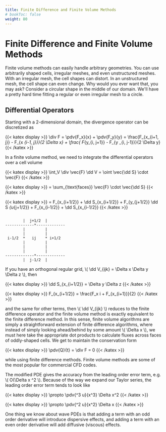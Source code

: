 ```yaml
---
title: Finite Difference and Finite Volume Methods
# bookToc: false
weight: 80
---
```



# Finite Difference and Finite Volume Methods

Finite volume methods can easily handle arbitrary geometries. You can use arbitrarily shaped cells, irregular meshes, and even unstructured meshes. With an irregular mesh, the cell shapes can distort. In an unstructured mesh, the cell shape can even change. Why would you ever want that, you may ask? Consider a circular shape in the middle of our domain. We'll have a pretty hard time fitting a regular or even irregular mesh to a circle.

## Differential Operators

Starting with a 2-dimensional domain, the divergence operator can be discretized as


{{< katex display >}}
\div F = \pdv{F_x}{x} + \pdv{F_y}{y} = \frac{F_{x_{i+1, j}} - F_{x _{i-1, j}}}{2 \Delta x} + \frac{ F_{y_{i, j+1}} - F_{y _{i, j-1}}}{2 \Delta y}
{{< /katex >}}


In a finite volume method, we need to integrate the differential operators over a cell volume



{{< katex display >}}
\int_V \div \vec{F} \dd V = \oint \vec{\dd S} \cdot \vec{F}
{{< /katex >}}


{{< katex display >}}
= \sum_{\text{faces}} \vec{F} \cdot \vec{\dd S}
{{< /katex >}}


{{< katex display >}}
= F_{x_{i+1/2}} + \dd S_{x_{i+1/2}} + F_{y_{j+1/2}} \dd S _{u_{j+1/2}} + F_{x_{i-1/2}} + \dd S_{x_{i-1/2}} 
{{< /katex >}}
 


```

        |  j+1/2  |
-------------*-------------
        |         |          
        |         |          
 i-1/2  *   ij    * i+1/2         
        |         |          
        |         |          
        |         |          
-------------*-------------
        |  j-1/2  |       
```


If you have an orthogonal regular grid, \\( \dd V_{ijk} = \Delta x \Delta y \Delta z \\), then 

{{< katex display >}}
\dd S_{x_{i+1/2}} = \Delta y \Delta z
{{< /katex >}}


{{< katex display >}}
F_{x_{i+1/2}} = \frac{F_x i + F_{x_{i+1}}}{2}
{{< /katex >}}

and the same for other terms, then \\( \dd V_{ijk} \\) reduces to the finite difference operator and the finite volume method is exactly equivalent to the finite difference method. In this sense, finite volume algorithms are simply a straightforward extension of finite difference algorithms, where instead of simply looking ahead/behind by some amount \\( \Delta x \\), we must here take the appropriate dot products to calculate fluxes across faces of oddly-shaped cells. We get to maintain the conservation form


{{< katex display >}}
\pdv{Q}{t} = \div F = 0
{{< /katex >}}


while using finite difference methods. Finite volume methods are some of the most popular for commercial CFD codes.


<!-- Questions for next class:

 - Project 3.2: when we set the initial value at t=0 and we have periodic boundary conditions set, are we supposed to wrap the function around the boundary or just evaluate it on the given interval?
    just apply boundary conditions after each step
    you can also set an integer jp1 = 1 + mod(j, jmax) so u_j+1 = u(jp1) and u_j-1 = u(jm1) where jm1 = jmax - mod(jmax + 1 - j, jmax)
 - Project 3.2: Is the step function a regular heaviside step function, or a finite-width square wave like the one in project 1? If it's step, how are we supposed to manage periodic boundary conditions? -->



The modified PDE gives the accuracy from the leading order error term, e.g. \\( O(\Delta x ^2 \\). Because of the way we expand our Taylor series, the leading order error term tends to look like


{{< katex display >}}
\propto \pdv{^3 u}{x^3} \Delta x^2
{{< /katex >}}


{{< katex display >}}
\propto \pdv{^2 u}{x^2} \Delta x
{{< /katex >}}


One thing we know about wave PDEs is that adding a term with an odd order derivative will introduce dispersive effects, and adding a term with an even order derivative will add diffusive (viscous) effects. 

